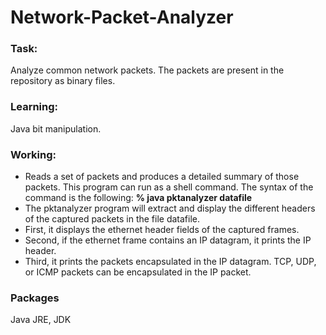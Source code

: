 # Network-Packet-Analyzer
### Task:
Analyze common network packets. The packets are present in the repository as binary files.
### Learning:
Java bit manipulation.
### Working:
* Reads a set of packets and produces a detailed summary of those packets. This program can run as a shell command. The syntax of the command is the following: **% java pktanalyzer datafile**  
* The pktanalyzer program will extract and display the different headers of the captured packets in the file datafile. 
* First, it displays the ethernet header fields of the captured frames. 
* Second, if the ethernet frame contains an IP datagram, it prints the IP header. 
* Third, it prints the packets encapsulated in the IP datagram. TCP, UDP, or ICMP packets can be encapsulated in the IP packet. 
### Packages
Java JRE, JDK
